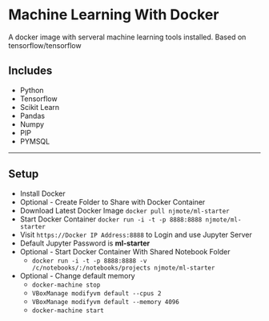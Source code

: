 # Machine Learning With Docker

A docker image with serveral machine learning tools installed. Based on tensorflow/tensorflow

## Includes
* Python
* Tensorflow
* Scikit Learn
* Pandas
* Numpy
* PIP
* PYMSQL
----

## Setup
* Install Docker
* Optional - Create Folder to Share with Docker Container
* Download Latest Docker Image
	`docker pull njmote/ml-starter`
* Start Docker Container
	`docker run -i -t -p 8888:8888 njmote/ml-starter`
* Visit  `https://Docker IP Address:8888` to Login and use Jupyter Server
* Default Jupyter Password is **ml-starter**
* Optional - Start Docker Container With Shared Notebook Folder
	* `docker run -i -t -p 8888:8888 -v /c/notebooks/:/notebooks/projects njmote/ml-starter`
* Optional - Change default memory
	* `docker-machine stop`
	* `VBoxManage modifyvm default --cpus 2`
	* `VBoxManage modifyvm default --memory 4096`
	* `docker-machine start`

